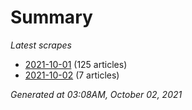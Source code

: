 # Summary
*Latest scrapes*
* [2021-10-01](https://github.com/nuuuwan/news_lk/blob/data/news_lk.2021-10-01.json) (125 articles)
* [2021-10-02](https://github.com/nuuuwan/news_lk/blob/data/news_lk.2021-10-02.json) (7 articles)

*Generated at 03:08AM, October 02, 2021*